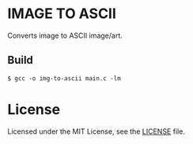 # IMAGE TO ASCII

Converts image to ASCII image/art.

## Build
```console
$ gcc -o img-to-ascii main.c -lm
```

# License
Licensed under the MIT License, see the [LICENSE](./LICENSE) file.